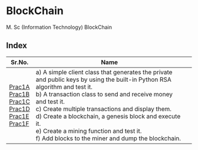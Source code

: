 # BlockChain

M. Sc (Information Technology)
BlockChain

## Index

| Sr.No. | Name |  |
| --- | --- | --- |
| [Prac1A](https://github.com/yashkarkhanis01/MScIT/tree/main/Semester%204/Blockchain/Practical_1) <br> [Prac1B](https://github.com/yashkarkhanis01/MScIT/tree/main/Semester%204/Blockchain/Practical_1) <br> [Prac1C](https://github.com/yashkarkhanis01/MScIT/tree/main/Semester%204/Blockchain/Practical_1) <br> [Prac1D](https://github.com/yashkarkhanis01/MScIT/tree/main/Semester%204/Blockchain/Practical_1) <br> [Prac1E](https://github.com/yashkarkhanis01/MScIT/tree/main/Semester%204/Blockchain/Practical_1) <br> [Prac1F](https://github.com/yashkarkhanis01/MScIT/tree/main/Semester%204/Blockchain/Practical_1) | a) A simple client class that generates the private and public keys by using the built-in Python RSA algorithm and test it. <br> b) A transaction class to send and receive money and test it. <br> c) Create multiple transactions and display them. <br> d) Create a blockchain, a genesis block and execute it. <br> e) Create a mining function and test it. <br> f) Add blocks to the miner and dump the blockchain. |
